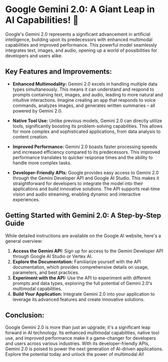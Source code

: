 # Google Gemini 2.0: A Giant Leap in AI Capabilities! 🚀

Google's Gemini 2.0 represents a significant advancement in artificial intelligence, building upon its predecessors with enhanced multimodal capabilities and improved performance.  This powerful model seamlessly integrates text, images, and audio, opening up a world of possibilities for developers and users alike.

## Key Features and Improvements:

* **Enhanced Multimodality:** Gemini 2.0 excels in handling multiple data types simultaneously.  This means it can understand and respond to prompts containing text, images, and audio, leading to more natural and intuitive interactions.  Imagine creating an app that responds to voice commands, analyzes images, and generates written summaries – all powered by Gemini 2.0.

* **Native Tool Use:**  Unlike previous models, Gemini 2.0 can directly utilize tools, significantly boosting its problem-solving capabilities. This allows for more complex and sophisticated applications, from data analysis to content creation.

* **Improved Performance:**  Gemini 2.0 boasts faster processing speeds and increased efficiency compared to its predecessors. This improved performance translates to quicker response times and the ability to handle more complex tasks.

* **Developer-Friendly APIs:**  Google provides easy access to Gemini 2.0 through the Gemini Developer API and Google AI Studio. This makes it straightforward for developers to integrate the model into their applications and build innovative solutions.  The API supports real-time vision and audio streaming, enabling dynamic and interactive experiences.


## Getting Started with Gemini 2.0: A Step-by-Step Guide

While detailed instructions are available on the Google AI website, here's a general overview:

1. **Access the Gemini API:** Sign up for access to the Gemini Developer API through Google AI Studio or Vertex AI.
2. **Explore the Documentation:** Familiarize yourself with the API documentation, which provides comprehensive details on usage, parameters, and best practices.
3. **Experiment with the API:**  Use the API to experiment with different prompts and data types, exploring the full potential of Gemini 2.0's multimodal capabilities.
4. **Build Your Application:** Integrate Gemini 2.0 into your application to leverage its advanced features and create innovative solutions.


## Conclusion:

Google Gemini 2.0 is more than just an upgrade; it's a significant leap forward in AI technology. Its enhanced multimodal capabilities, native tool use, and improved performance make it a game-changer for developers and users across various industries.  With its developer-friendly APIs, Gemini 2.0 is poised to power the next generation of AI-driven applications.  Explore the potential today and unlock the power of multimodal AI!
